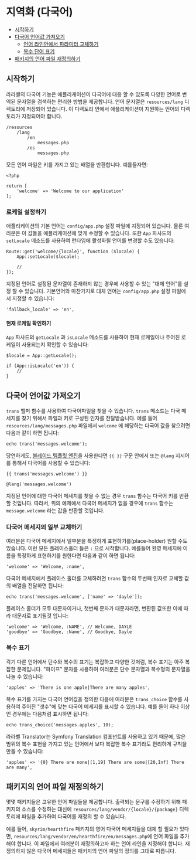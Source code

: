 # 지역화 (다국어)

- [시작하기](#introduction)
- [다국어 언어값 가져오기](#retrieving-language-lines)
    - [언어 라인안에서 파라미터 교체하기](#replacing-parameters-in-language-lines)
    - [복수 단어 표기](#pluralization)
- [패키지의 언어 파일 재정의하기](#overriding-package-language-files)

<a name="introduction"></a>
## 시작하기

라라벨의 다국어 기능은 애플리케이션이 다국어에 대응 할 수 있도록 다양한 언어로 번역된 문자열을 검색하는 편리한 방법을 제공합니다. 언어 문자열은 `resources/lang` 디렉토리에 저장되어 있습니다. 이 디렉토리 안에서 애플리케이션이 지원하는 언어의 디렉토리가 지정되어야 합니다.

    /resources
        /lang
            /en
                messages.php
            /es
                messages.php

모든 언어 파일은 키를 가지고 있는 배열을 반환합니다. 예를들자면:

    <?php

    return [
        'welcome' => 'Welcome to our application'
    ];

### 로케일 설정하기

애플리케이션의 기본 언어는 `config/app.php` 설정 파일에 지정되어 있습니다. 물론 여러분은 이 값들을 애플리케이션에 맞게 수정할 수 있습니다. 또한 `App` 파사드의 `setLocale` 메소드를 사용하여 런타임에 활성화될 언어를 변경할 수도 있습니다:

    Route::get('welcome/{locale}', function ($locale) {
        App::setLocale($locale);

        //
    });

지정된 언어로 설정된 문자열이 존재하지 않는 경우에 사용할 수 있는 "대체 언어"를 설정 할 수 있습니다. 기본언어와 마찬가지로 대체 언어는 `config/app.php` 설정 파일에서 지정할 수 있습니다:

    'fallback_locale' => 'en',

#### 현재 로케일 확인하기

`App` 파사드의 `getLocale` 과 `isLocale` 메소드를 사용하여 현재 로케일이나 주어진 로케일이 사용되는지 확인할 수 있습니다:

    $locale = App::getLocale();

    if (App::isLocale('en')) {
        //
    }

<a name="retrieving-language-lines"></a>
## 다국어 언어값 가져오기

`trans` 헬퍼 함수를 사용하여 다국어파일을 찾을 수 있습니다. `trans` 메소드는 다국 메세지를 찾기 위해서 파일과 키로 구성된 인자를 전달받습니다. 예를 들어 `resources/lang/messages.php` 파일에서 `welcome` 에 해당하는 다국어 값을 찾으려면 다음과 같이 하면 됩니다:

    echo trans('messages.welcome');

당연하게도, [블레이드 템플릿 엔진](/docs/{{version}}/blade)을 사용한다면 `{{ }}` 구문 안에서 또는 `@lang` 지시어를 통해서 다국어를 사용할 수 있습니다:

    {{ trans('messages.welcome') }}

    @lang('messages.welcome')

지정된 언어에 대한 다국어 메세지를 찾을 수 없는 경우 `trans` 함수는 다국어 키를 반환할 것입니다. 따라서, 위의 예제에서 다국어 메세지가 없을 경우에 `trans` 함수는 `message.welcome` 라는 값을 반환할 것입니다.

<a name="replacing-parameters-in-language-lines"></a>
### 다국어 메세지의 일부 교체하기

여러분은 다국어 메세지에서 일부분을 특정하게 표현하기를(place-holder) 원할 수도 있습니다. 이런 모든 플레이스홀더 들은 `:` 으로 시작합니다. 예를들어 환영 메세지에 이름을 특정하게 표현하기를 원한다면 다음과 같이 하면 됩니다:

    'welcome' => 'Welcome, :name',

다국어 메세지에서 플레이스 홀더를 교체하려면 `trans` 함수의 두번째 인자로 교체할 값의 배열을 전달하면 됩니다:

    echo trans('messages.welcome', ['name' => 'dayle']);

플레이스 홀더가 모두 대문자이거나, 첫번째 문자가 대문자라면, 변환된 값또한 이에 따라 대문자로 표기될것 입니다:

    'welcome' => 'Welcome, :NAME', // Welcome, DAYLE
    'goodbye' => 'Goodbye, :Name', // Goodbye, Dayle


<a name="pluralization"></a>
### 복수 표기

각기 다른 언어에서 단수와 복수의 표기는 복잡하고 다양한 것처럼, 복수 표기는 아주 복잡한 문제입니다. "파이프" 문자를 사용하여 여러분은 단수 문자열과 복수형의 문자열을 나눌 수 있습니다:

    'apples' => 'There is one apple|There are many apples',

복수 표기를 가지는 다국어 언어값을 정의한 다음에 여러분은 `trans_choice` 함수를 사용하여 주어진 "갯수"에 맞는 다국어 메세지를 표시할 수 있습니다. 예를 들어 하나 이상인 경우에는 다음처럼 표시하면 됩니다:

    echo trans_choice('messages.apples', 10);

라라벨 Translator는 Symfony Translation 컴포넌트를 사용하고 있기 때문에, 많은 범위의 복수 표현을 가지고 있는 언어에서 보다 복잡한 복수 표기라도 편리하게 규칙을 만들 수 있습니다:

    'apples' => '{0} There are none|[1,19] There are some|[20,Inf] There are many',

<a name="overriding-package-language-files"></a>
## 패키지의 언어 파일 재정의하기

몇몇 패키지들은 고유한 언어 파일들을 제공합니다. 출력되는 문구를 수정하기 위해 패키지의 소스를 수정하는 대신에 `resources/lang/vendor/{locale}/{package}` 디렉토리에 파일을 추가하여 다국어를 재정의 할 수 있습니다.

예를 들어, `skyrim/hearthfire` 패키지의 영어 다국어 메세지들을 대체 할 필요가 있다면, `resources/lang/vendor/en/hearthfire/en/messages.php`에 언어 파일을 추가해야 합니다. 이 파일에서 여러분이 재정의하고자 하는 언어 라인을 지정해야 합니다. 재정의하지 않은 다국어 메세지들은 패키지의 언어 파일의 정의를 그대로 따릅니다.
